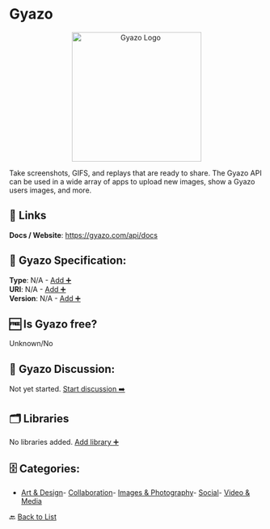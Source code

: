 # Gyazo
<p align="center">
    <img width="256" src="https://raw.githubusercontent.com/apis-list/apis-list/main/apis/gyazo/logo_256x256.png" alt="Gyazo Logo"/>
</p>
Take screenshots, GIFS, and replays that are ready to share. The Gyazo API can be used in a wide array of apps to upload new images, show a Gyazo users images, and more.

##  🔗 Links
**Docs / Website**: https://gyazo.com/api/docs

## 🧬 Gyazo Specification:
**Type**: N/A - [Add ➕](https://github.com/apis-list/apis-list/edit/main/apis/gyazo/gyazo.yaml)  
**URI**: N/A - [Add ➕](https://github.com/apis-list/apis-list/edit/main/apis/gyazo/gyazo.yaml)  
**Version**: N/A - [Add ➕](https://github.com/apis-list/apis-list/edit/main/apis/gyazo/gyazo.yaml)

## 🆓 Is Gyazo free?
 Unknown/No 

## 💬 Gyazo Discussion:
Not yet started. [Start discussion ➡️](https://github.com/apis-list/apis-list/discussions/new)

## 🗂️ Libraries

No libraries added. [Add library ➕](https://github.com/apis-list/apis-list/edit/main/apis/gyazo/gyazo.yaml)    


## 🗄️ Categories:
- [Art & Design](https://github.com/apis-list/apis-list#art--design-)- [Collaboration](https://github.com/apis-list/apis-list#collaboration-)- [Images & Photography](https://github.com/apis-list/apis-list#images--photography-)- [Social](https://github.com/apis-list/apis-list#social-)- [Video & Media](https://github.com/apis-list/apis-list#video--media-)

🔙  [Back to List](https://github.com/apis-list/apis-list)

